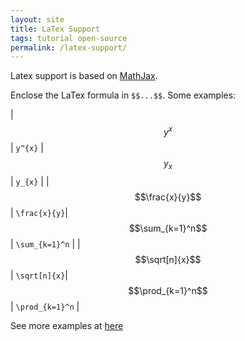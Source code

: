 ```yaml
---
layout: site
title: LaTex Support
tags: tutorial open-source
permalink: /latex-support/
---
```


Latex support is based on [MathJax](https://www.mathjax.org/).

Enclose the LaTex formula in `$$...$$`. Some examples:

|  $$y^{x}$$ | `y^{x}`  | $$y_{x}$$  | `y_{x}`  |
|   $$\frac{x}{y}$$   |   `\frac{x}{y}`| $$\sum_{k=1}^n$$  | `\sum_{k=1}^n`  |
|   $$\sqrt[n]{x}$$   |   `\sqrt[n]{x}`| $$\prod_{k=1}^n$$  | `\prod_{k=1}^n`  |

See more examples at [here](https://harrywang.me/2022/02/09/latex-cheatsheet.html)